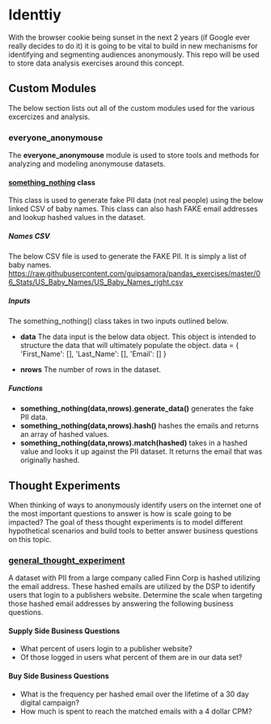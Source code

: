 # Identtiy
With the browser cookie being sunset in the next 2 years (if Google ever really decides to do it) it is going to be vital to build in new mechanisms for identifying and segmenting audiences anonymously. This repo will be used to store data analysis exercises around this concept.

## Custom Modules
The below section lists out all of the custom modules used for the various excercizes and analysis.

### everyone_anonymouse 
The **everyone_anonymouse** module is used to store tools and methods for analyzing and modeling anonymouse datasets.

#### [something_nothing](https://github.com/finnnilsen90/identity/blob/main/everyone_anonymouse.py) class 
This class is used to generate fake PII data (not real people) using the below linked CSV of baby names. This class can also hash FAKE email addresses and lookup hashed values in the dataset.

##### Names CSV
The below CSV file is used to generate the FAKE PII. It is simply a list of baby names.
https://raw.githubusercontent.com/guipsamora/pandas_exercises/master/06_Stats/US_Baby_Names/US_Baby_Names_right.csv

##### Inputs
The something_nothing() class takes in two inputs outlined below. 
- **data** The data input is the below data object. This object is intended to structure the data that will ultimately populate the object.
data = {
            'First_Name': [],
            'Last_Name': [],
            'Email': []
        }

- **nrows** The number of rows in the dataset.

##### Functions
- **something_nothing(data,nrows).generate_data()** generates the fake PII data.
- **something_nothing(data,nrows).hash()** hashes the emails and returns an array of hashed values.
- **something_nothing(data,nrows).match(hashed)** takes in a hashed value and looks it up against the PII dataset. It returns the email that was originally hashed.

## Thought Experiments
When thinking of ways to anonymously identify users on the internet one of the most important questions to answer is how is scale going to be impacted? The goal of thess thought experiments is to model different hypothetical scenarios and build tools to better answer business questions on this topic.

### [general_thought_experiment](https://github.com/finnnilsen90/identity/blob/main/general_thought_experiment.ipynb)
A dataset with PII from a large company called Finn Corp is hashed utilizing the email address. These hashed emails are utilized by the DSP to identify users that login to a publishers website. Determine the scale when targeting those hashed email addresses by answering the following business questions.

#### Supply Side Business Questions
- What percent of users login to a publisher website?
- Of those logged in users what percent of them are in our data set?
#### Buy Side Business Questions
- What is the frequency per hashed email over the lifetime of a 30 day digital campaign?
- How much is spent to reach the matched emails with a 4 dollar CPM?
